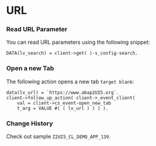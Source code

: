 # URL

### Read URL Parameter

You can read URL parameters using the following snippet:
```abap
DATA(lv_search) = client->get( )-s_config-search.
```

### Open a new Tab
The following action opens a new tab `target blank`:
```abap
data(lv_url) = `https://www.abap2UI5.org`.
client->follow_up_action( client->_event_client( 
    val = client->cs_event-open_new_tab 
    t_arg = VALUE #( ( lv_url ) ) ) ).
```

### Change History
Check out sample `Z2UI5_CL_DEMO_APP_139`.